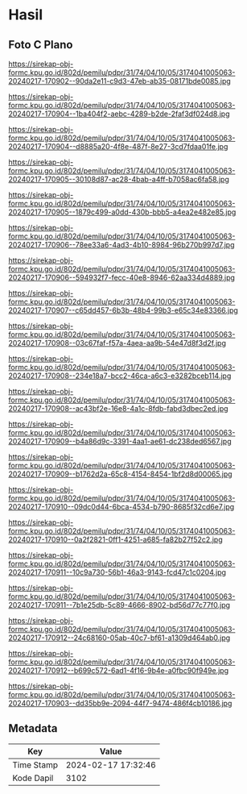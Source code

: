 # Hasil

## Foto C Plano

https://sirekap-obj-formc.kpu.go.id/802d/pemilu/pdpr/31/74/04/10/05/3174041005063-20240217-170902--90da2e11-c9d3-47eb-ab35-08171bde0085.jpg

https://sirekap-obj-formc.kpu.go.id/802d/pemilu/pdpr/31/74/04/10/05/3174041005063-20240217-170904--1ba404f2-aebc-4289-b2de-2faf3df024d8.jpg

https://sirekap-obj-formc.kpu.go.id/802d/pemilu/pdpr/31/74/04/10/05/3174041005063-20240217-170904--d8885a20-4f8e-487f-8e27-3cd7fdaa01fe.jpg

https://sirekap-obj-formc.kpu.go.id/802d/pemilu/pdpr/31/74/04/10/05/3174041005063-20240217-170905--30108d87-ac28-4bab-a4ff-b7058ac6fa58.jpg

https://sirekap-obj-formc.kpu.go.id/802d/pemilu/pdpr/31/74/04/10/05/3174041005063-20240217-170905--1879c499-a0dd-430b-bbb5-a4ea2e482e85.jpg

https://sirekap-obj-formc.kpu.go.id/802d/pemilu/pdpr/31/74/04/10/05/3174041005063-20240217-170906--78ee33a6-4ad3-4b10-8984-96b270b997d7.jpg

https://sirekap-obj-formc.kpu.go.id/802d/pemilu/pdpr/31/74/04/10/05/3174041005063-20240217-170906--594932f7-fecc-40e8-8946-62aa334d4889.jpg

https://sirekap-obj-formc.kpu.go.id/802d/pemilu/pdpr/31/74/04/10/05/3174041005063-20240217-170907--c65dd457-6b3b-48b4-99b3-e65c34e83366.jpg

https://sirekap-obj-formc.kpu.go.id/802d/pemilu/pdpr/31/74/04/10/05/3174041005063-20240217-170908--03c67faf-f57a-4aea-aa9b-54e47d8f3d2f.jpg

https://sirekap-obj-formc.kpu.go.id/802d/pemilu/pdpr/31/74/04/10/05/3174041005063-20240217-170908--234e18a7-bcc2-46ca-a6c3-e3282bceb114.jpg

https://sirekap-obj-formc.kpu.go.id/802d/pemilu/pdpr/31/74/04/10/05/3174041005063-20240217-170908--ac43bf2e-16e8-4a1c-8fdb-fabd3dbec2ed.jpg

https://sirekap-obj-formc.kpu.go.id/802d/pemilu/pdpr/31/74/04/10/05/3174041005063-20240217-170909--b4a86d9c-3391-4aa1-ae61-dc238ded6567.jpg

https://sirekap-obj-formc.kpu.go.id/802d/pemilu/pdpr/31/74/04/10/05/3174041005063-20240217-170909--b1762d2a-65c8-4154-8454-1bf2d8d00065.jpg

https://sirekap-obj-formc.kpu.go.id/802d/pemilu/pdpr/31/74/04/10/05/3174041005063-20240217-170910--09dc0d44-6bca-4534-b790-8685f32cd6e7.jpg

https://sirekap-obj-formc.kpu.go.id/802d/pemilu/pdpr/31/74/04/10/05/3174041005063-20240217-170910--0a2f2821-0ff1-4251-a685-fa82b27f52c2.jpg

https://sirekap-obj-formc.kpu.go.id/802d/pemilu/pdpr/31/74/04/10/05/3174041005063-20240217-170911--10c9a730-56b1-46a3-9143-fcd47c1c0204.jpg

https://sirekap-obj-formc.kpu.go.id/802d/pemilu/pdpr/31/74/04/10/05/3174041005063-20240217-170911--7b1e25db-5c89-4666-8902-bd56d77c77f0.jpg

https://sirekap-obj-formc.kpu.go.id/802d/pemilu/pdpr/31/74/04/10/05/3174041005063-20240217-170912--24c68160-05ab-40c7-bf61-a1309d464ab0.jpg

https://sirekap-obj-formc.kpu.go.id/802d/pemilu/pdpr/31/74/04/10/05/3174041005063-20240217-170912--b699c572-6ad1-4f16-9b4e-a0fbc90f949e.jpg

https://sirekap-obj-formc.kpu.go.id/802d/pemilu/pdpr/31/74/04/10/05/3174041005063-20240217-170903--dd35bb9e-2094-44f7-9474-486f4cb10186.jpg


## Metadata

| Key        | Value               |
| ---------- | ------------------- |
| Time Stamp | 2024-02-17 17:32:46 |
| Kode Dapil | 3102                |



